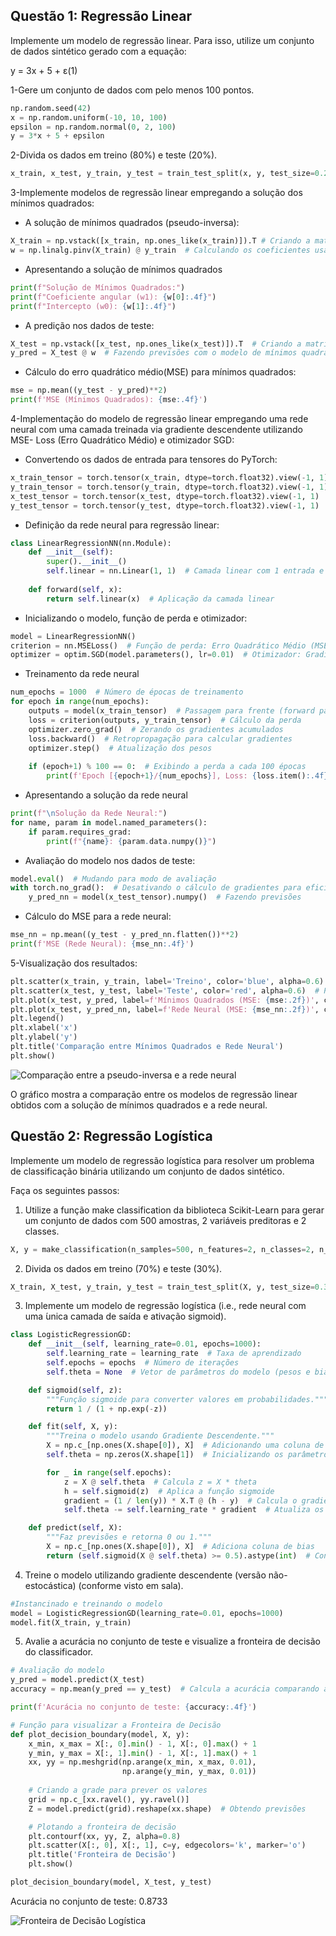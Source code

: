 ## Questão 1: Regressão Linear
Implemente um modelo de regressão linear. Para isso, utilize um conjunto de dados sintético gerado com a equação:

y = 3x + 5 + ε(1)

1-Gere um conjunto de dados com pelo menos 100 pontos.

```python
np.random.seed(42) 
x = np.random.uniform(-10, 10, 100)
epsilon = np.random.normal(0, 2, 100)
y = 3*x + 5 + epsilon
```

2-Divida os dados em treino (80%) e teste (20%).

```python
x_train, x_test, y_train, y_test = train_test_split(x, y, test_size=0.2, random_state=42)
```

3-Implemente modelos de regressão linear empregando a solução dos mínimos quadrados:

- A solução de mínimos quadrados (pseudo-inversa):

```python
X_train = np.vstack([x_train, np.ones_like(x_train)]).T # Criando a matriz de design com uma coluna de 1s para o bias
w = np.linalg.pinv(X_train) @ y_train  # Calculando os coeficientes usando a pseudo-inversa
```

- Apresentando a solução de mínimos quadrados

```python
print(f"Solução de Mínimos Quadrados:")
print(f"Coeficiente angular (w1): {w[0]:.4f}")
print(f"Intercepto (w0): {w[1]:.4f}")
```

- A predição nos dados de teste:

```python
X_test = np.vstack([x_test, np.ones_like(x_test)]).T  # Criando a matriz de design para os dados de teste
y_pred = X_test @ w  # Fazendo previsões com o modelo de mínimos quadrados
```
- Cálculo do erro quadrático médio(MSE) para mínimos quadrados:

```python
mse = np.mean((y_test - y_pred)**2)
print(f'MSE (Mínimos Quadrados): {mse:.4f}')
```

4-Implementação do modelo de regressão linear empregando uma rede neural com uma camada treinada via gradiente descendente utilizando MSE-
Loss (Erro Quadrático Médio) e otimizador SGD:

- Convertendo os dados de entrada para tensores do PyTorch:

```python
x_train_tensor = torch.tensor(x_train, dtype=torch.float32).view(-1, 1)
y_train_tensor = torch.tensor(y_train, dtype=torch.float32).view(-1, 1)
x_test_tensor = torch.tensor(x_test, dtype=torch.float32).view(-1, 1)
y_test_tensor = torch.tensor(y_test, dtype=torch.float32).view(-1, 1)
```

- Definição da rede neural para regressão linear:

```python
class LinearRegressionNN(nn.Module):
    def __init__(self):
        super().__init__()
        self.linear = nn.Linear(1, 1)  # Camada linear com 1 entrada e 1 saída
    
    def forward(self, x):
        return self.linear(x)  # Aplicação da camada linear
```

- Inicializando o modelo, função de perda e otimizador:

```python
model = LinearRegressionNN()
criterion = nn.MSELoss()  # Função de perda: Erro Quadrático Médio (MSE)
optimizer = optim.SGD(model.parameters(), lr=0.01)  # Otimizador: Gradiente Descendente Estocástico (SGD)
```

- Treinamento da rede neural

```python
num_epochs = 1000  # Número de épocas de treinamento
for epoch in range(num_epochs):
    outputs = model(x_train_tensor)  # Passagem para frente (forward pass)
    loss = criterion(outputs, y_train_tensor)  # Cálculo da perda
    optimizer.zero_grad()  # Zerando os gradientes acumulados
    loss.backward()  # Retropropagação para calcular gradientes
    optimizer.step()  # Atualização dos pesos
    
    if (epoch+1) % 100 == 0:  # Exibindo a perda a cada 100 épocas
        print(f'Epoch [{epoch+1}/{num_epochs}], Loss: {loss.item():.4f}')
```

- Apresentando a solução da rede neural

```python
print(f"\nSolução da Rede Neural:")
for name, param in model.named_parameters():
    if param.requires_grad:
        print(f"{name}: {param.data.numpy()}")
```

- Avaliação do modelo nos dados de teste:

```python
model.eval()  # Mudando para modo de avaliação
with torch.no_grad():  # Desativando o cálculo de gradientes para eficiência
    y_pred_nn = model(x_test_tensor).numpy()  # Fazendo previsões
```

- Cálculo do MSE para a rede neural:

```python
mse_nn = np.mean((y_test - y_pred_nn.flatten())**2)
print(f'MSE (Rede Neural): {mse_nn:.4f}')
```

5-Visualização dos resultados:

```python
plt.scatter(x_train, y_train, label='Treino', color='blue', alpha=0.6)  # Pontos de treino
plt.scatter(x_test, y_test, label='Teste', color='red', alpha=0.6)  # Pontos de teste
plt.plot(x_test, y_pred, label=f'Mínimos Quadrados (MSE: {mse:.2f})', color='black', linewidth=2)  # Linha da regressão por mínimos quadrados
plt.plot(x_test, y_pred_nn, label=f'Rede Neural (MSE: {mse_nn:.2f})', color='green', linewidth=2, linestyle='--')  # Linha da regressão pela rede neural
plt.legend()
plt.xlabel('x')
plt.ylabel('y')
plt.title('Comparação entre Mínimos Quadrados e Rede Neural')
plt.show()
```

![Comparação entre a pseudo-inversa e a rede neural](/imagens/comparativo_minimos_quadrados_rede_neural.png)

O gráfico mostra a comparação entre os modelos de regressão linear obtidos com a solução de mínimos quadrados e a rede neural.

## Questão 2: Regressão Logística

Implemente um modelo de regressão logística para resolver um problema de classificação binária utilizando um conjunto de dados sintético.

Faça os seguintes passos:

1. Utilize a função make classification da biblioteca Scikit-Learn para gerar um conjunto de dados com 500 amostras, 2 variáveis preditoras e 2 classes.

```python
X, y = make_classification(n_samples=500, n_features=2, n_classes=2, n_redundant=0, random_state=42)
```
2. Divida os dados em treino (70%) e teste (30%).

```python
X_train, X_test, y_train, y_test = train_test_split(X, y, test_size=0.3, random_state=42)
```

3. Implemente um modelo de regressão logística (i.e., rede neural com uma ́unica camada de saída e ativação sigmoid).

```python
class LogisticRegressionGD:
    def __init__(self, learning_rate=0.01, epochs=1000):
        self.learning_rate = learning_rate  # Taxa de aprendizado
        self.epochs = epochs  # Número de iterações
        self.theta = None  # Vetor de parâmetros do modelo (pesos e bias)

    def sigmoid(self, z):
        """Função sigmoide para converter valores em probabilidades."""
        return 1 / (1 + np.exp(-z))

    def fit(self, X, y):
        """Treina o modelo usando Gradiente Descendente."""
        X = np.c_[np.ones(X.shape[0]), X]  # Adicionando uma coluna de 1s para representar o bias
        self.theta = np.zeros(X.shape[1])  # Inicializando os parâmetros com zeros

        for _ in range(self.epochs):
            z = X @ self.theta  # Calcula z = X * theta
            h = self.sigmoid(z)  # Aplica a função sigmoide
            gradient = (1 / len(y)) * X.T @ (h - y)  # Calcula o gradiente do erro
            self.theta -= self.learning_rate * gradient  # Atualiza os pesos

    def predict(self, X):
        """Faz previsões e retorna 0 ou 1."""
        X = np.c_[np.ones(X.shape[0]), X]  # Adiciona coluna de bias
        return (self.sigmoid(X @ self.theta) >= 0.5).astype(int)  # Converte probabilidades em classes
```

4. Treine o modelo utilizando gradiente descendente (versão não-estocástica) (conforme visto em sala).

```python
#Instancinado e treinando o modelo
model = LogisticRegressionGD(learning_rate=0.01, epochs=1000)
model.fit(X_train, y_train)
```

5. Avalie a acurácia no conjunto de teste e visualize a fronteira de decisão do classificador.

```python
# Avaliação do modelo
y_pred = model.predict(X_test)
accuracy = np.mean(y_pred == y_test)  # Calcula a acurácia comparando as previsões com os valores reais

print(f'Acurácia no conjunto de teste: {accuracy:.4f}')

# Função para visualizar a Fronteira de Decisão
def plot_decision_boundary(model, X, y):
    x_min, x_max = X[:, 0].min() - 1, X[:, 0].max() + 1
    y_min, y_max = X[:, 1].min() - 1, X[:, 1].max() + 1
    xx, yy = np.meshgrid(np.arange(x_min, x_max, 0.01),
                         np.arange(y_min, y_max, 0.01))
    
    # Criando a grade para prever os valores
    grid = np.c_[xx.ravel(), yy.ravel()]
    Z = model.predict(grid).reshape(xx.shape)  # Obtendo previsões

    # Plotando a fronteira de decisão
    plt.contourf(xx, yy, Z, alpha=0.8)
    plt.scatter(X[:, 0], X[:, 1], c=y, edgecolors='k', marker='o')
    plt.title('Fronteira de Decisão')
    plt.show()

plot_decision_boundary(model, X_test, y_test)
```

Acurácia no conjunto de teste: 0.8733

![Fronteira de Decisão Logística](/imagens/Fronteira_de_Decisao.png)